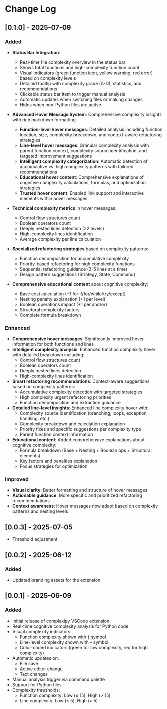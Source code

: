 # Change Log

## [0.1.0] - 2025-07-09

### Added
- **Status Bar Integration**:
  - Real-time file complexity overview in the status bar
  - Shows total functions and high-complexity function count
  - Visual indicators (green function icon, yellow warning, red error) based on complexity levels
  - Detailed tooltip with complexity grade (A-D), statistics, and recommendations
  - Clickable status bar item to trigger manual analysis
  - Automatic updates when switching files or making changes
  - Hides when non-Python files are active

- **Advanced Hover Message System**: Comprehensive complexity insights with rich markdown formatting
  - **Function-level hover messages**: Detailed analysis including function location, size, complexity breakdown, and context-aware refactoring strategies
  - **Line-level hover messages**: Granular complexity analysis with parent function context, complexity source identification, and targeted improvement suggestions
  - **Intelligent complexity categorization**: Automatic detection of accumulative vs. high complexity patterns with tailored recommendations
  - **Educational hover content**: Comprehensive explanations of cognitive complexity calculations, formulas, and optimization strategies
  - **Trusted hover content**: Enabled link support and interactive elements within hover messages

- **Technical complexity metrics** in hover messages:
  - Control flow structures count
  - Boolean operators count
  - Deeply nested lines detection (>2 levels)
  - High-complexity lines identification
  - Average complexity per line calculation

- **Specialized refactoring strategies** based on complexity patterns:
  - Function decomposition for accumulative complexity
  - Priority-based refactoring for high complexity functions
  - Sequential refactoring guidance (3-5 lines at a time)
  - Design pattern suggestions (Strategy, State, Command)

- **Comprehensive educational content** about cognitive complexity:
  - Base cost calculation (+1 for if/for/while/try/except)
  - Nesting penalty explanation (+1 per level)
  - Boolean operations impact (+1 per and/or)
  - Structural complexity factors
  - Complete formula breakdown

### Enhanced
- **Comprehensive hover messages**: Significantly improved hover information for both functions and lines
- **Intelligent complexity analysis**: Enhanced function complexity hover with detailed breakdown including:
  - Control flow structures count
  - Boolean operators count
  - Deeply nested lines detection
  - High-complexity lines identification
- **Smart refactoring recommendations**: Context-aware suggestions based on complexity patterns:
  - Accumulative complexity detection with targeted strategies
  - High complexity urgent refactoring priorities
  - Function decomposition and extraction guidance
- **Detailed line-level insights**: Enhanced line complexity hover with:
  - Complexity source identification (branching, loops, exception handling, etc.)
  - Complexity breakdown and calculation explanation
  - Priority fixes and specific suggestions per complexity type
  - Parent function context information
- **Educational content**: Added comprehensive explanations about cognitive complexity:
  - Formula breakdown (Base + Nesting + Boolean ops + Structural elements)
  - Key factors and penalties explanation
  - Focus strategies for optimization

### Improved
- **Visual clarity**: Better formatting and structure of hover messages
- **Actionable guidance**: More specific and prioritized refactoring recommendations
- **Context awareness**: Hover messages now adapt based on complexity patterns and nesting levels

## [0.0.3] - 2025-07-05

- Threshold adjustment

## [0.0.2] - 2025-06-12

### Added
- Updated branding assets for the extension

## [0.0.1] - 2025-06-09

### Added
- Initial release of complexipy VSCode extension
- Real-time cognitive complexity analysis for Python code
- Visual complexity indicators:
  - Function complexity shown with `ƒ` symbol
  - Line-level complexity shown with `+` symbol
  - Color-coded indicators (green for low complexity, red for high complexity)
- Automatic updates on:
  - File save
  - Active editor change
  - Text changes
- Manual analysis trigger via command palette
- Support for Python files
- Complexity thresholds:
  - Function complexity: Low (≤ 15), High (> 15)
  - Line complexity: Low (≤ 5), High (> 5)